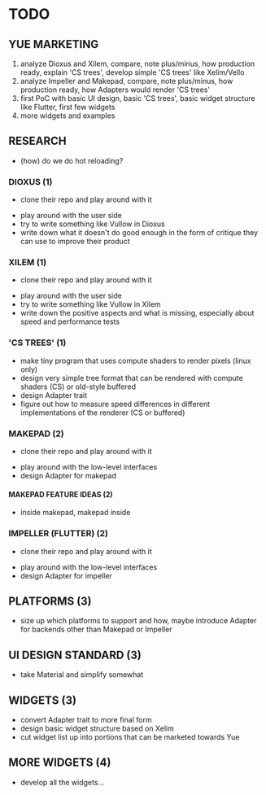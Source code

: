 # TODO

## YUE MARKETING

1. analyze Dioxus and Xilem, compare, note plus/minus, how production ready, explain 'CS trees', develop simple 'CS trees' like Xelim/Vello
2. analyze Impeller and Makepad, compare, note plus/minus, how production ready, how Adapters would render 'CS trees'
3. first PoC with basic UI design, basic 'CS trees', basic widget structure like Flutter, first few widgets
4. more widgets and examples

## RESEARCH

- (how) do we do hot reloading?

### DIOXUS (1)

+ clone their repo and play around with it
- play around with the user side
- try to write something like Vullow in Dioxus
- write down what it doesn't do good enough in the form of critique they can use to improve their product

### XILEM (1)

+ clone their repo and play around with it
- play around with the user side
- try to write something like Vullow in Xilem
- write down the positive aspects and what is missing, especially about speed and performance tests

### 'CS TREES' (1)

- make tiny program that uses compute shaders to render pixels (linux only)
- design very simple tree format that can be rendered with compute shaders (CS) or old-style buffered
- design Adapter trait
- figure out how to measure speed differences in different implementations of the renderer (CS or buffered)

### MAKEPAD (2)

+ clone their repo and play around with it
- play around with the low-level interfaces
- design Adapter for makepad

#### MAKEPAD FEATURE IDEAS (2)

- inside makepad, makepad inside

### IMPELLER (FLUTTER) (2)

+ clone their repo and play around with it
- play around with the low-level interfaces
- design Adapter for impeller

## PLATFORMS (3)

- size up which platforms to support and how, maybe introduce Adapter for backends other than Makepad or Impeller

## UI DESIGN STANDARD (3)

- take Material and simplify somewhat

## WIDGETS (3)

- convert Adapter trait to more final form
- design basic widget structure based on Xelim
- cut widget list up into portions that can be marketed towards Yue

## MORE WIDGETS (4)

- develop all the widgets...
